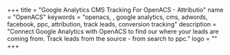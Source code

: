+++
title = "Google Analytics CMS Tracking For OpenACS - Attributio"
name = "OpenACS"
keywords = "openacs, , google analytics, cms, adwords, facebook, ppc, attribution, track leads, conversion tracking"
description = "Connect Google Analytics with OpenACS to find our where your leads are coming from. Track leads from the source - from search to ppc."
logo = ""
+++
